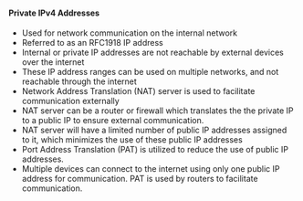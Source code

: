 #### Private IPv4 Addresses
 - Used for network communication on the internal network
 - Referred to as an RFC1918 IP address
 - Internal or private IP addresses are not reachable by external devices over the internet
 - These IP address ranges can be used on multiple networks, and not reachable through the internet
 - Network Address Translation (NAT) server is used to facilitate communication externally 
 - NAT server can be a router or firewall which translates the the private IP to a public IP to ensure external communication.
 - NAT server will have a limited number of public IP addresses assigned to it, which minimizes the use of these public IP addresses 
 - Port Address Translation (PAT) is utilized to reduce the use of public IP addresses. 
 - Multiple devices can connect to the internet using only one public IP address for communication. PAT is used by routers to facilitate communication.